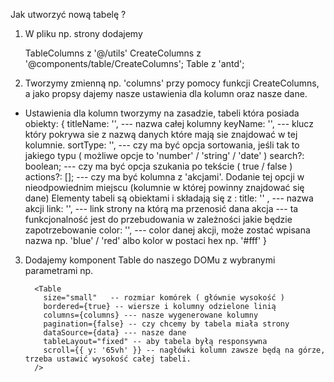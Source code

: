 Jak utworzyć nową tabelę ?

1. W pliku np. strony dodajemy

   TableColumns z '@/utils'
   CreateColumns z '@components/table/CreateColumns';
   Table z 'antd';

2. Tworzymy zmienną np. 'columns' przy pomocy funkcji CreateColumns, a jako propsy dajemy nasze ustawienia dla kolumn oraz nasze dane.

  - Ustawienia dla kolumn tworzymy na zasadzie, tabeli która posiada obiekty:
    {
      titleName: '', --- nazwa całej kolumny
      keyName: '', --- klucz który pokrywa sie z nazwą danych które mają sie znajdować w tej kolumnie.
      sortType: '', --- czy ma być opcja sortowania, jeśli tak to jakiego typu ( możliwe opcje to 'number' / 'string' / 'date' )
      search?: boolean; --- czy ma być opcja szukania po tekście ( true / false )
      actions?: []; --- czy ma być kolumna z 'akcjami'. Dodanie tej opcji w nieodpowiednim miejscu (kolumnie w której powinny znajdować się dane)
          Elementy tabeli są obiektami i składają się z :
            title: '' , --- nazwa akcji
            link: '', --- link strony na którą ma przenosić dana akcja --- ta funkcjonalność jest do przebudowania w zależności jakie będzie zapotrzebowanie
            color: '', --- color danej akcji, może zostać wpisana nazwa np. 'blue' / 'red' albo kolor w postaci hex np. '#fff'
    }

3.  Dodajemy komponent Table do naszego DOMu z wybranymi parametrami np.

          <Table
            size="small"   -- rozmiar komórek ( głównie wysokość )
            bordered={true} -- wiersze i kolumny odzielone linią
            columns={columns} --- nasze wygenerowane kolumny
            pagination={false} -- czy chcemy by tabela miała strony
            dataSource={data} --- nasze dane
            tableLayout="fixed" -- aby tabela byłą responsywna
            scroll={{ y: '65vh' }} -- nagłówki kolumn zawsze będą na górze, trzeba ustawić wysokość całej tabeli.
          />
